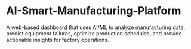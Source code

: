 # AI-Smart-Manufacturing-Platform
A web-based dashboard that uses AI/ML to analyze manufacturing data, predict equipment failures, optimize production schedules, and provide actionable insights for factory operations.
